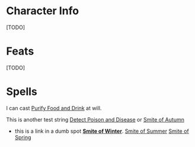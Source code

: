 # Character Info

[TODO]

# Feats

[TODO]

# Spells

I can cast [Purify Food and Drink](spells.md#purify-food-and-drink) at will.

This is another test string [Detect Poison and Disease](spells.md#detect-poison-and-disease) or [Smite of Autumn](spells.md#paladin#level-1#smite-of-autumn)
- this is a link in a dumb spot **[Smite of Winter](spells.md#smite-of-winter)**.
[Smite of Summer](spells.md#smite-of-summer)
[Smite of Spring](spells.md#smite-of-spring)


